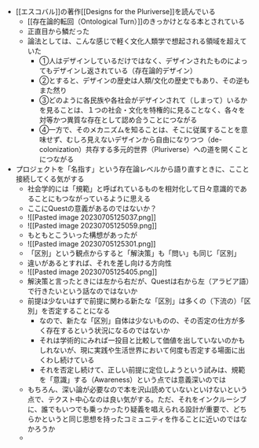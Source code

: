 
* [[エスコバル]]の著作[[Designs for the Pluriverse]]を読んでいる
	* [[存在論的転回（Ontological Turn）]]のきっかけとなる本とされている
	* 正直目から鱗だった
	* 論法としては、こんな感じで軽く文化人類学で想起される領域を超えていた
		* ①人はデザインしているだけではなく、デザインされたものによってもデザインし返されている（存在論的デザイン）
		* ②とすると、デザインの歴史は人類/文化の歴史でもあり、その逆もまた然り
		* ③どのように各民族や各社会がデザインされて（しまって）いるかを見ることは、１つの社会・文化を特権的に見ることなく、各々を対等かつ異質な存在として認め合うことにつながる
		* ④一方で、そのメカニズムを知ることは、そこに従属することを意味せず、むしろ見えないデザインから自由になりつつ（de-colonization）共存する多元的世界（Pluriverse）への道を開くことにつながる
* プロジェクトを「名指す」という存在論レベルから語り直すときに、ここと接続してくる気がする
	* 社会学的には「規範」と呼ばれているものを相対化して日々意識的であることにもつながっているように思える
	* ここにQuestの意義があるのではないか？
	* ![[Pasted image 20230705125037.png]]
	* ![[Pasted image 20230705125059.png]]
	* もともとこういった構想があったが
	* ![[Pasted image 20230705125301.png]]
	* 「区別」という観点からすると「解決策」も「問い」も同じ「区別」
	* 違いがあるとすれば、それを差し向ける方向性
	* ![[Pasted image 20230705125405.png]]
	* 解決策と言ったときには左から右だが、Questは右から左（アラビア語）で行きたいという話なのではないか
	* 前提は少ないはずで前提に関わる新たな「区別」は多くの（下流の）「区別」を否定することになる
		* なので、新たな「区別」自体は少ないものの、その否定の仕方が多く存在するという状況になるのではないか
		* それは学術的にみれば一投目と比較して価値を出していないのかもしれないが、現に実践や生活世界において何度も否定する場面に出くわし続けている
		* それを否定し続けて、正しい前提に定位しようという試みは、規範を「意識」する（Awareness）という点では意義深いのでは
	* もちろん、深い論が必要なので本を沢山読めていないといけないという点で、テクスト中心なのは良い気がする。ただ、それをインクルーシブに、誰でもいつでも乗っかったり疑義を唱えられる設計が重要で、どちらかというと同じ思想を持ったコミュニティを作ることに近いのではなかろうか
	* 